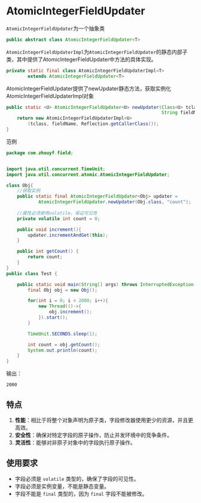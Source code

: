 # AtomicIntegerFieldUpdater



`AtomicIntegerFieldUpdater`为一个抽象类

```java
public abstract class AtomicIntegerFieldUpdater<T>
```

`AtomicIntegerFieldUpdaterImpl`为`AtomicIntegerFieldUpdater`的静态内部子类，其中提供了AtomicIntegerFieldUpdater中方法的具体实现。

```java
private static final class AtomicIntegerFieldUpdaterImpl<T>
        extends AtomicIntegerFieldUpdater<T>
```

AtomicIntegerFieldUpdater提供了newUpdater静态方法，获取实例化AtomicIntegerFieldUpdaterImpl对象

```java
public static <U> AtomicIntegerFieldUpdater<U> newUpdater(Class<U> tclass,
                                                          String fieldName) {
    return new AtomicIntegerFieldUpdaterImpl<U>
        (tclass, fieldName, Reflection.getCallerClass());
}
```

范例

```java
package com.zhouyf.field;


import java.util.concurrent.TimeUnit;
import java.util.concurrent.atomic.AtomicIntegerFieldUpdater;

class Obj{
	//获取实例
    public static final AtomicIntegerFieldUpdater<Obj> updater =
            AtomicIntegerFieldUpdater.newUpdater(Obj.class, "count");
    
    //属性必须使用volatile，保证可见性
    private volatile int count = 0;

    public void increment(){
        updater.incrementAndGet(this);
    }

    public int getCount() {
        return count;
    }
}
public class Test {

    public static void main(String[] args) throws InterruptedException {
        final Obj obj = new Obj();

        for(int i = 0; i < 2000; i++){
            new Thread(()->{
                obj.increment();
            }).start();
        }

        TimeUnit.SECONDS.sleep(1);

        int count = obj.getCount();
        System.out.println(count);
    }
}

```

输出：

```
2000
```

## 特点

1. **性能**：相比于将整个对象声明为原子类，字段修改器使用更少的资源，并且更高效。
2. **安全性**：确保对特定字段的原子操作，防止并发环境中的竞争条件。
3. **灵活性**：能够对非原子对象中的字段执行原子操作。

## 使用要求

- 字段必须是 `volatile` 类型的，确保了字段的可见性。
- 字段必须是实例变量，不能是静态变量。
- 字段不能是 `final` 类型的，因为 `final` 字段不能被修改。